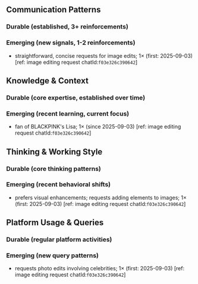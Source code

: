 ## Communication Patterns
### Durable (established, 3+ reinforcements)

### Emerging (new signals, 1-2 reinforcements)
- straightforward, concise requests for image edits; 1× (first: 2025-09-03) [ref: image editing request chatId:`f03e326c390642`]

## Knowledge & Context
### Durable (core expertise, established over time)

### Emerging (recent learning, current focus)
- fan of BLACKPINK's Lisa; 1× (since 2025-09-03) [ref: image editing request chatId:`f03e326c390642`]

## Thinking & Working Style
### Durable (core thinking patterns)

### Emerging (recent behavioral shifts)
- prefers visual enhancements; requests adding elements to images; 1× (first: 2025-09-03) [ref: image editing request chatId:`f03e326c390642`]

## Platform Usage & Queries
### Durable (regular platform activities)

### Emerging (new query patterns)
- requests photo edits involving celebrities; 1× (first: 2025-09-03) [ref: image editing request chatId:`f03e326c390642`]